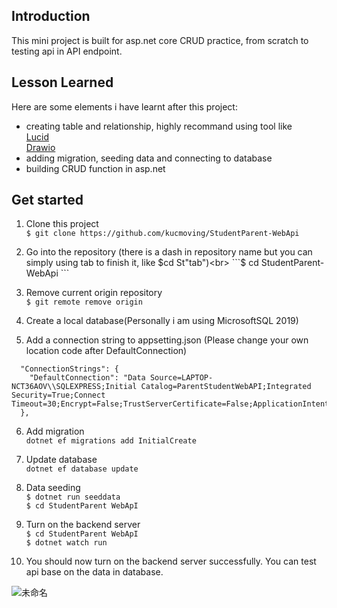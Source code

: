 <h2>Introduction</h2> 
This mini project is built for asp.net core CRUD practice, from scratch to testing api in API endpoint.

<h2>Lesson Learned</h2>

Here are some elements i have learnt after this project:<br>
* creating table and relationship, highly recommand using tool like<br>
  [Lucid](https://lucid.app/)<br>
  [Drawio](https://draw.io/)<br>
* adding migration, seeding data and connecting to database<br>
* building CRUD function in asp.net<br>


<h2>Get started</h2>

1. Clone this project <br>
```$ git clone https://github.com/kucmoving/StudentParent-WebApi```

2. Go into the repository (there is a dash in repository name but you can simply using tab to finish it, like $cd St"tab")<br>
```$ cd StudentParent-WebApi ```

3. Remove current origin repository<br>
```$ git remote remove origin```

4. Create a local database(Personally i am using MicrosoftSQL 2019)

5. Add a connection string to appsetting.json (Please change your own location code after DefaultConnection)<br>
```{
  "ConnectionStrings": {
    "DefaultConnection": "Data Source=LAPTOP-NCT36AOV\\SQLEXPRESS;Initial Catalog=ParentStudentWebAPI;Integrated Security=True;Connect Timeout=30;Encrypt=False;TrustServerCertificate=False;ApplicationIntent=ReadWrite;MultiSubnetFailover=False"
  },
  ```

6. Add migration<br>
```dotnet ef migrations add InitialCreate```

7. Update database<br>
```dotnet ef database update```

8. Data seeding<br>
```$ dotnet run seeddata```<br>
```$ cd StudentParent WebApI```

9. Turn on the backend server<br>
```$ cd StudentParent WebApI```<br>
```$ dotnet watch run```

10. You should now turn on the backend server successfully. You can test api base on the data in database.

![未命名](https://user-images.githubusercontent.com/92262463/179341772-6f2077d0-11da-4adc-919c-bd0550a77f51.jpg)



